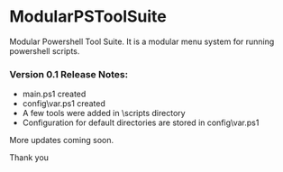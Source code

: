 # ModularPSToolSuite
Modular Powershell Tool Suite. It is a modular menu system for running powershell scripts.

### Version 0.1 Release Notes:

* main.ps1 created
* config\var.ps1 created
* A few tools were added in \scripts directory
* Configuration for default directories are stored in config\var.ps1

More updates coming soon.

Thank you